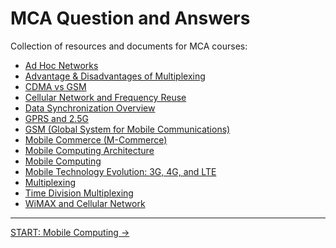 # MCA Question and Answers

Collection of resources and documents for MCA courses:

- [Ad Hoc Networks](Ad%20Hoc%20Networks.md)
- [Advantage & Disadvantages of Multiplexing](Advantage%20%26%20Disadvantages%20of%20Multiplexing.md)
- [CDMA vs GSM](CDMA%20vs%20GSM.md)
- [Cellular Network and Frequency Reuse](Cellular%20Network%20and%20Frequency%20Reuse.md)
- [Data Synchronization Overview](Data%20Synchronization%20Overview.md)
- [GPRS and 2.5G](GPRS%20and%202.5G.md)
- [GSM (Global System for Mobile Communications)](GSM%20(Global%20System%20for%20Mobile%20Communications).md)
- [Mobile Commerce (M-Commerce)](Mobile%20Commerce%20(M-Commerce).md)
- [Mobile Computing Architecture](Mobile%20Computing%20Architecture.md)
- [Mobile Computing](Mobile%20Computing.md)
- [Mobile Technology Evolution: 3G, 4G, and LTE](Mobile%20Technology%20Evolution%3A%203G%2C%204G%2C%20and%20LTE.md)
- [Multiplexing](Multiplexing.md)
- [Time Division Multiplexing](Time%20Division%20Multiplexing.md)
- [WiMAX and Cellular Network](WiMAX%20and%20Cellular%20Network.md)

---

[START: Mobile Computing →](Mobile%20Computing.md)
